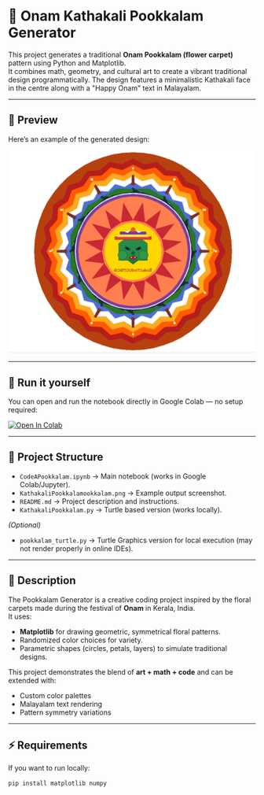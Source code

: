 # 🌸 Onam Kathakali Pookkalam Generator

This project generates a traditional **Onam Pookkalam (flower carpet)** pattern using Python and Matplotlib.  
It combines math, geometry, and cultural art to create a vibrant traditional design programmatically. The design features a minimalistic Kathakali face in the centre along with a "Happy Onam" text in Malayalam.

---

## 📸 Preview
Here’s an example of the generated design:

![Pookkalam](assets/KathakaliPookkalam.png)

---

## 🚀 Run it yourself
You can open and run the notebook directly in Google Colab — no setup required:

[![Open In Colab](https://colab.research.google.com/assets/colab-badge.svg)](https://colab.research.google.com/github/n4kulcodes/code-a-pookkalam/blob/main/notebooks/CodeAPookkalam.ipynb)

---

## 📂 Project Structure
- `CodeAPookkalam.ipynb` → Main notebook (works in Google Colab/Jupyter).
- `KathakaliPookkalamookkalam.png` → Example output screenshot.
- `README.md` → Project description and instructions.
-  `KathakaliPookkalam.py` → Turtle based version (works locally).

*(Optional)*  
- `pookkalam_turtle.py` → Turtle Graphics version for local execution (may not render properly in online IDEs).

---

## 📝 Description
The Pookkalam Generator is a creative coding project inspired by the floral carpets made during the festival of **Onam** in Kerala, India.  
It uses:
- **Matplotlib** for drawing geometric, symmetrical floral patterns.
- Randomized color choices for variety.
- Parametric shapes (circles, petals, layers) to simulate traditional designs.

This project demonstrates the blend of **art + math + code** and can be extended with:
- Custom color palettes
- Malayalam text rendering
- Pattern symmetry variations

---

## ⚡ Requirements
If you want to run locally:
```bash
pip install matplotlib numpy
